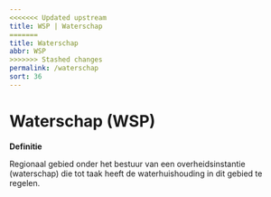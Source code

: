```yaml
---
<<<<<<< Updated upstream
title: WSP | Waterschap
=======
title: Waterschap
abbr: WSP
>>>>>>> Stashed changes
permalink: /waterschap
sort: 36
---
```


Waterschap (WSP)
==========

**Definitie**

Regionaal gebied onder het bestuur van een overheidsinstantie (waterschap) die
tot taak heeft de waterhuishouding in dit gebied te regelen.
